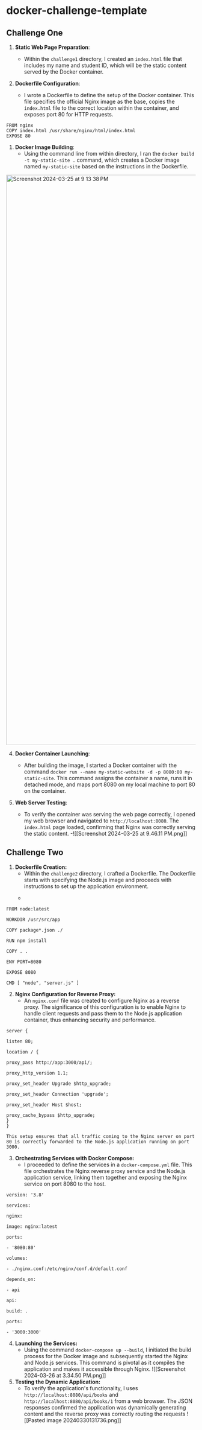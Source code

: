 # docker-challenge-template


## Challenge One

1. **Static Web Page Preparation**:
    - Within the `challenge1` directory, I created an `index.html` file that includes my name and student ID, which will be the static content served by the Docker container.
    
2. **Dockerfile Configuration**:
    -  I wrote a Dockerfile to define the setup of the Docker container. This file specifies the official Nginx image as the base, copies the `index.html` file to the correct location within the container, and exposes port 80 for HTTP requests.

```
FROM nginx
COPY index.html /usr/share/nginx/html/index.html
EXPOSE 80
```

1. **Docker Image Building**:
    - Using the command line from within directory, I ran the `docker build -t my-static-site .` command, which creates a Docker image named `my-static-site` based on the instructions in the Dockerfile.
<img width="1512" alt="Screenshot 2024-03-25 at 9 13 38 PM" src="https://github.com/SamuelKebert/docker-challenge-template/assets/118232574/ff5973c0-910b-435e-8683-7ef265b16f26">

4. **Docker Container Launching**:
    - After building the image, I started a Docker container with the command `docker run --name my-static-website -d -p 8080:80 my-static-site`. This command assigns the container a name, runs it in detached mode, and maps port 8080 on my local machine to port 80 on the container.
    
5. **Web Server Testing**:
    - To verify the container was serving the web page correctly, I opened my web browser and navigated to `http://localhost:8080`. The `index.html` page loaded, confirming that Nginx was correctly serving the static content.
    -![[Screenshot 2024-03-25 at 9.46.11 PM.png]]
## Challenge Two 
1. **Dockerfile Creation:**
	- Within the `challenge2` directory, I crafted a Dockerfile. The Dockerfile starts with specifying the Node.js image and proceeds with instructions to set up the application environment.
	- ```
```
FROM node:latest

WORKDIR /usr/src/app

COPY package*.json ./ 

RUN npm install 

COPY . .

ENV PORT=8080

EXPOSE 8080  

CMD [ "node", "server.js" ]
```
    
2. **Nginx Configuration for Reverse Proxy:** 
	- An `nginx.conf` file was created to configure Nginx as a reverse proxy. The significance of this configuration is to enable Nginx to handle client requests and pass them to the Node.js application container, thus enhancing security and performance.

```
server {

listen 80;

location / {

proxy_pass http://app:3000/api/;

proxy_http_version 1.1;

proxy_set_header Upgrade $http_upgrade;

proxy_set_header Connection 'upgrade';

proxy_set_header Host $host;

proxy_cache_bypass $http_upgrade;
}
}
```
    This setup ensures that all traffic coming to the Nginx server on port 80 is correctly forwarded to the Node.js application running on port 3000.
    
3. **Orchestrating Services with Docker Compose:**
	- I proceeded to define the services in a `docker-compose.yml` file. This file orchestrates the Nginx reverse proxy service and the Node.js application service, linking them together and exposing the Nginx service on port 8080 to the host.
```
version: '3.8'

services:

nginx:

image: nginx:latest

ports:

- '8080:80'

volumes:

- ./nginx.conf:/etc/nginx/conf.d/default.conf

depends_on:

- api

api:

build: .

ports:

- '3000:3000'
```
	
    
4. **Launching the Services:** 
	- Using the command `docker-compose up --build`, I initiated the build process for the Docker image and subsequently started the Nginx and Node.js services. This command is pivotal as it compiles the application and makes it accessible through Nginx.
    ![[Screenshot 2024-03-26 at 3.34.50 PM.png]]
5. **Testing the Dynamic Application:** 
	- To verify the application's functionality, I uses `http://localhost:8080/api/books` and `http://localhost:8080/api/books/1` from a web browser. The JSON responses confirmed the application was dynamically generating content and the reverse proxy was correctly routing the requests
	![[Pasted image 20240330131736.png]]
